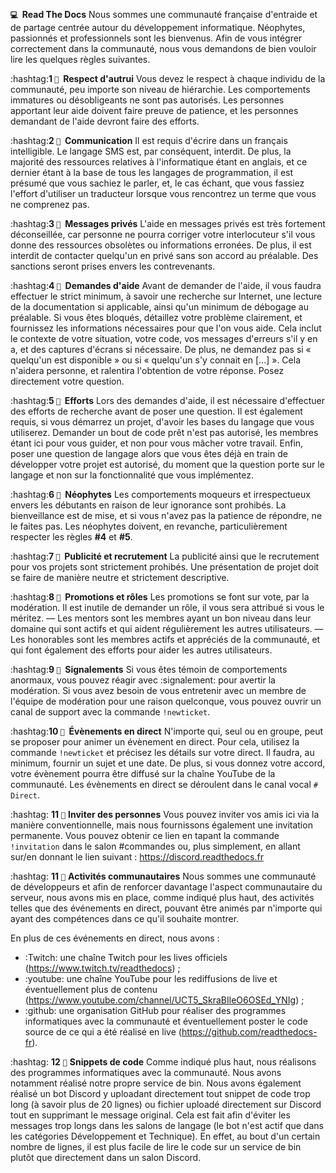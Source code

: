 **`💻` ឵឵ Read The Docs**
Nous sommes une communauté française d'entraide et de partage centrée autour du développement informatique. Néophytes, passionnés et professionnels sont les bienvenus. Afin de vous intégrer correctement dans la communauté, nous vous demandons de bien vouloir lire les quelques règles suivantes.

:hashtag:**1 `🔹` ឵឵ Respect d'autrui**
Vous devez le respect à chaque individu de la communauté, peu importe son niveau de hiérarchie. Les comportements immatures ou désobligeants ne sont pas autorisés. Les personnes apportant leur aide doivent faire preuve de patience, et les personnes demandant de l'aide devront faire des efforts.

:hashtag:**2 `🔹` ឵឵ Communication**
Il est requis d'écrire dans un français intelligible. Le langage SMS est, par conséquent, interdit. De plus, la majorité des ressources relatives à l'informatique étant en anglais, et ce dernier étant à la base de tous les langages de programmation, il est présumé que vous sachiez le parler, et, le cas échant, que vous fassiez l'effort d'utiliser un traducteur lorsque vous rencontrez un terme que vous ne comprenez pas.

:hashtag:**3 `🔹` ឵឵ Messages privés**
L'aide en messages privés est très fortement déconseillée, car personne ne pourra corriger votre interlocuteur s'il vous donne des ressources obsolètes ou informations erronées. De plus, il est interdit de contacter quelqu'un en privé sans son accord au préalable. Des sanctions seront prises envers les contrevenants.

:hashtag:**4 `🔹` ឵឵ Demandes d'aide**
Avant de demander de l'aide, il vous faudra effectuer le strict minimum, à savoir une recherche sur Internet, une lecture de la documentation si applicable, ainsi qu'un minimum de débogage au préalable. Si vous êtes bloqués, détaillez votre problème clairement, et fournissez les informations nécessaires pour que l'on vous aide. Cela inclut le contexte de votre situation, votre code, vos messages d'erreurs s'il y en a, et des captures d'écrans si nécessaire.
De plus, ne demandez pas si « quelqu'un est disponible » ou si « quelqu'un s'y connait en [...] ». Cela n'aidera personne, et ralentira l'obtention de votre réponse. Posez directement votre question.

:hashtag:**5 `🔹` ឵឵ Efforts**
Lors des demandes d'aide, il est nécessaire d'effectuer des efforts de recherche avant de poser une question. Il est également requis, si vous démarrez un projet, d'avoir les bases du langage que vous utiliserez. Demander un bout de code prêt n'est pas autorisé, les membres étant ici pour vous guider, et non pour vous mâcher votre travail. Enfin, poser une question de langage alors que vous êtes déjà en train de développer votre projet est autorisé, du moment que la question porte sur le langage et non sur la fonctionnalité que vous implémentez.

:hashtag:**6 `🔹` ឵឵ Néophytes**
Les comportements moqueurs et irrespectueux envers les débutants en raison de leur ignorance sont prohibés. La bienveillance est de mise, et si vous n'avez pas la patience de répondre, ne le faites pas. Les néophytes doivent, en revanche, particulièrement respecter les règles **#4** et **#5**.

:hashtag:**7 `🔹` ឵឵ Publicité et recrutement**
La publicité ainsi que le recrutement pour vos projets sont strictement prohibés. Une présentation de projet doit se faire de manière neutre et strictement descriptive.

:hashtag:**8 `🔹` ឵឵ Promotions et rôles**
Les promotions se font sur vote, par la modération. Il est inutile de demander un rôle, il vous sera attribué si vous le méritez.
— Les mentors sont les membres ayant un bon niveau dans leur domaine qui sont actifs et qui aident régulièrement les autres utilisateurs.
— Les honorables sont les membres actifs et appréciés de la communauté, et qui font également des efforts pour aider les autres utilisateurs.

:hashtag:**9 `🔹` ឵឵ Signalements**
Si vous êtes témoin de comportements anormaux, vous pouvez réagir avec :signalement: pour avertir la modération. Si vous avez besoin de vous entretenir avec un membre de l'équipe de modération pour une raison quelconque, vous pouvez ouvrir un canal de support avec la commande `!newticket`.

:hashtag:**10 `🔹` ឵឵ Évènements en direct**
N'importe qui, seul ou en groupe, peut se proposer pour animer un évènement en direct. Pour cela, utilisez la commande `!newticket` et précisez les détails sur votre direct. Il faudra, au minimum, fournir un sujet et une date. De plus, si vous donnez votre accord, votre évènement pourra être diffusé sur la chaîne YouTube de la communauté. Les évènements en direct se déroulent dans le canal vocal `# Direct`.

:hashtag: **11** `🔹` **Inviter des personnes**
Vous pouvez inviter vos amis ici via la manière conventionnelle, mais nous fournissons également une invitation permanente.
Vous pouvez obtenir ce lien en tapant la commande `!invitation` dans le salon #commandes ou, plus simplement, en allant sur/en donnant le lien suivant : https://discord.readthedocs.fr

:hashtag: **11** `🔹` **Activités communautaires**
Nous sommes une communauté de développeurs et afin de renforcer davantage l'aspect communautaire du serveur, nous avons mis en place, comme indiqué plus haut, des activités telles que des événements en direct, pouvant être animés par n'importe qui ayant des compétences dans ce qu'il souhaite montrer.

En plus de ces événements en direct, nous avons : 
- :Twitch: une chaîne Twitch pour les lives officiels (<https://www.twitch.tv/readthedocs>) ; 
- :youtube: une chaîne YouTube pour les rediffusions de live et éventuellement plus de contenu (<https://www.youtube.com/channel/UCT5_SkraBIleO6OSEd_YNIg>) ;
- :github: une organisation GitHub pour réaliser des programmes informatiques avec la communauté et éventuellement poster le code source de ce qui a été réalisé en live (<https://github.com/readthedocs-fr>).

:hashtag: **12** `🔹` **Snippets de code**
Comme indiqué plus haut, nous réalisons des programmes informatiques avec la communauté. Nous avons notamment réalisé notre propre service de bin.
Nous avons également réalisé un bot Discord y uploadant directement tout snippet de code trop long (à savoir plus de 20 lignes) ou fichier uploadé directement sur Discord tout en supprimant le message original.
Cela est fait afin d'éviter les messages trop longs dans les salons de langage (le bot n'est actif que dans les catégories Développement et Technique). 
En effet, au bout d'un certain nombre de lignes, il est plus facile de lire le code sur un service de bin plutôt que directement dans un salon Discord.
